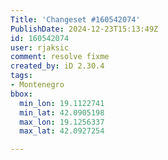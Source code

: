 ```yaml
---
Title: 'Changeset #160542074'
PublishDate: 2024-12-23T15:13:49Z
id: 160542074
user: rjaksic
comment: resolve fixme
created_by: iD 2.30.4
tags:
- Montenegro
bbox:
  min_lon: 19.1122741
  min_lat: 42.0905198
  max_lon: 19.1256337
  max_lat: 42.0927254

---
```

